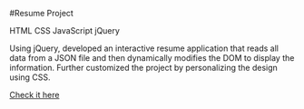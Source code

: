 #Resume Project

HTML CSS JavaScript jQuery

Using jQuery, developed an interactive resume application that reads all data from a JSON file and then dynamically modifies the DOM to display the information. Further customized the project by personalizing the design using CSS.



[Check it here](https://dimberr.github.io/frontend-nanodegree-resume/)
